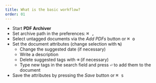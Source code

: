 ```yaml
---
title: What is the basic workflow?
order: 01
---
```


* Start **PDF Archiver**
* Set archive path in the preferences: <kbd>⌘ , </kbd>
* Select untagged documents via the *Add PDFs* button or <kbd>⌘ o</kbd>
* Set the document attributes (change selection with <kbd>↹</kbd>)
    * Change the suggested date (if necessary)
    * Write a description
    * Delete suggested tags with <kbd>⌫</kbd> (if necessary)
    * Type new tags in the search field and press <kbd>⏎</kbd> to add them to the document
* Save the attributes by pressing the *Save* button or <kbd>⌘ s</kbd>

